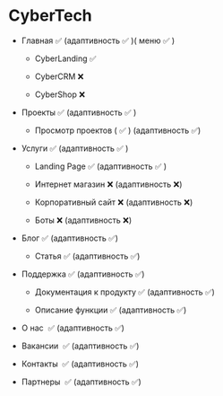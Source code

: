 # CyberTech
- Главная :white_check_mark: (адаптивность :white_check_mark: )( меню :white_check_mark: )

  - CyberLanding :white_check_mark:

  - CyberCRM :x:

  - CyberShop :x:

- Проекты :white_check_mark:  (адаптивность :white_check_mark: )

  - Просмотр проектов  ( :white_check_mark: )  (адаптивность :white_check_mark:)

- Услуги :white_check_mark:  (адаптивность :white_check_mark: )

  - Landing Page :white_check_mark: (адаптивность :white_check_mark: )

  - Интернет магазин :x: (адаптивность :x:)

  - Корпоративный сайт :x: (адаптивность :x:)

  - Боты :x: (адаптивность :x:)

- Блог  :white_check_mark: (адаптивность  :white_check_mark:)

  - Статья :white_check_mark: (адаптивность  :white_check_mark:)
 
- Поддержка :white_check_mark: (адаптивность :white_check_mark:)

  - Документация к продукту  :white_check_mark: (адаптивность :white_check_mark:)
   
   - Описание функции :white_check_mark: (адаптивность :white_check_mark:)

- О нас  :white_check_mark: (адаптивность :white_check_mark:)

- Вакансии  :white_check_mark: (адаптивность  :white_check_mark:)

- Контакты  :white_check_mark: (адаптивность  :white_check_mark:)

- Партнеры  :white_check_mark: (адаптивность :white_check_mark:)
